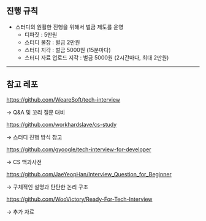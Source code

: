 ## 진행 규칙

- 스터디의 원활한 진행을 위해서 벌금 제도를 운영
  - 디파짓 : 5만원
  - 스터디 불참 : 벌금 2만원
  - 스터디 지각 : 벌금 5000원 (15분마다)
  - 스터디 자료 업로드 지각 : 벌금 5000원 (2시간마다, 최대 2만원)

---

## 참고 레포

https://github.com/WeareSoft/tech-interview

→ Q&A 및 꼬리 질문 대비

https://github.com/workhardslave/cs-study

→ 스터디 진행 방식 참고

https://github.com/gyoogle/tech-interview-for-developer

→ CS 백과사전

https://github.com/JaeYeopHan/Interview_Question_for_Beginner

→ 구체적인 설명과 탄탄한 논리 구조

https://github.com/WooVictory/Ready-For-Tech-Interview

→ 추가 자료
